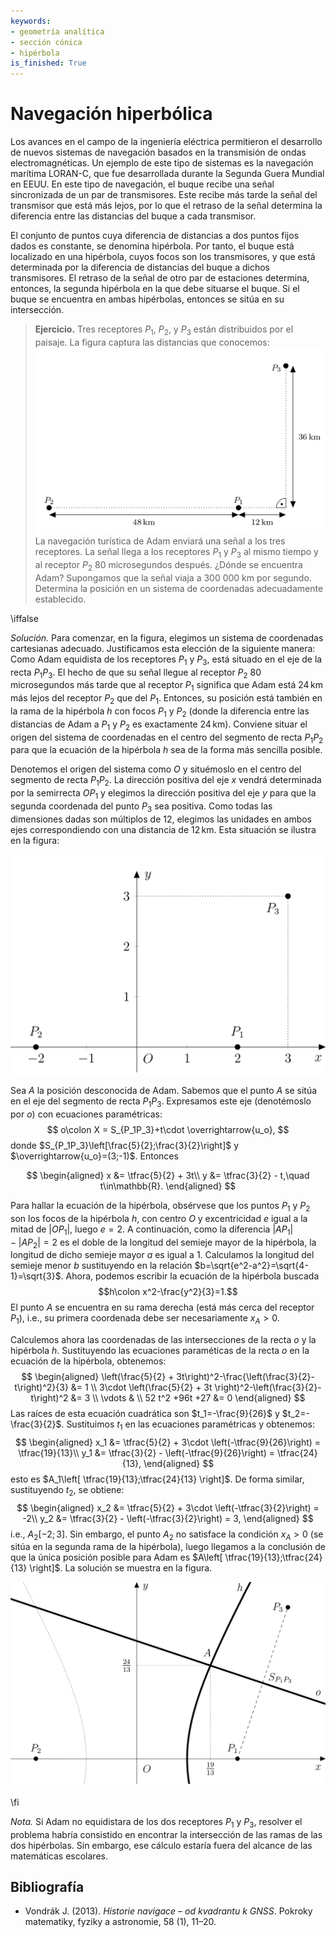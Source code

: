 ```yaml
---
keywords:
- geometría analítica
- sección cónica
- hipérbola
is_finished: True
---
```


# Navegación hiperbólica

Los avances en el campo de la ingeniería eléctrica permitieron el desarrollo de nuevos sistemas de navegación
basados en la transmisión de ondas electromagnéticas.
Un ejemplo de este tipo de sistemas es la navegación marítima LORAN-C,
que fue desarrollada durante la Segunda Guera Mundial en EEUU.
En este tipo de navegación, 
el buque recibe una señal sincronizada de un par de transmisores. 
Este recibe más tarde la señal del transmisor que está más lejos, 
por lo que el retraso de la señal determina la diferencia entre las distancias del buque a cada transmisor.

El conjunto de puntos cuya diferencia de distancias a dos puntos fijos dados
es constante, se denomina hipérbola. 
Por tanto, el buque está localizado en una hipérbola, 
cuyos focos son los transmisores, y que está determinada 
por la diferencia de distancias del buque a dichos transmisores.
El retraso de la señal de otro par de estaciones determina, entonces, la segunda hipérbola en la que debe situarse el buque. Si el buque se encuentra en ambas hipérbolas, 
entonces se sitúa en su intersección.

> **Ejercicio.** Tres receptores $P_1$, $P_2$, y $P_3$ están distribuidos por el paisaje.
> La figura captura las distancias que conocemos:
> ![Exercise assignment](math4you_00019_a.jpg)
> La navegación turística de Adam enviará una señal a los tres receptores.
> La señal llega a los receptores $P_1$ y $P_3$ al mismo tiempo
> y al receptor $P_2$ 80 microsegundos después. 
> ¿Dónde se encuentra Adam?
> Supongamos que la señal viaja a 300 000 km por segundo.
> Determina la posición en un sistema de coordenadas adecuadamente establecido.

\iffalse

*Solución.* Para comenzar, en la figura, elegimos un sistema de coordenadas cartesianas adecuado.
Justificamos esta elección de la siguiente manera: Como Adam equidista de los receptores $P_1$ y $P_3$, 
está situado en el eje de la recta $P_1P_3$. 
El hecho de que su señal llegue al receptor $P_2$ 80 microsegundos más tarde que al receptor $P_1$ significa que 
Adam está $24\,\text{km}$ más lejos del receptor $P_2$ que del $P_1$. 
Entonces, su posición está también en la rama de la hipérbola $h$ con focos $P_1$ y $P_2$ 
(donde la diferencia entre las distancias de Adam a $P_1$ y $P_2$ es exactamente $24\,\text{km}$).
Conviene situar el origen del sistema de coordenadas en el centro del segmento de recta $P_1P_2$ 
para que la ecuación de la hipérbola $h$ sea de la forma más sencilla posible.

Denotemos el origen del sistema como $O$ 
y situémoslo en el centro del segmento de recta $P_1P_2$. 
La dirección positiva del eje $x$ vendrá determinada por la semirrecta $OP_1$ 
y elegimos la dirección positiva del eje $y$ para que la segunda coordenada del punto $P_3$ sea positiva. 
Como todas las dimensiones dadas son múltiplos de $12$, 
elegimos las unidades en ambos ejes 
correspondiendo con una distancia de $12\,\text{km}$. 
Esta situación se ilustra en la figura:

![Introduction of coordinate system](math4you_00019_b.jpg)

Sea $A$ la posición desconocida de Adam. 
Sabemos que el punto $A$ se sitúa en el eje del segmento de recta 
$P_1P_3$. Expresamos este eje (denotémoslo por $o$) con ecuaciones paramétricas:
$$
o\colon X = S_{P_1P_3}+t\cdot \overrightarrow{u_o},
$$ 
donde $S_{P_1P_3}\left[\frac{5}{2};\frac{3}{2}\right]$ 
y  $\overrightarrow{u_o}=(3;-1)$. Entonces

$$
\begin{aligned}
x &= \tfrac{5}{2} + 3t\\
y &= \tfrac{3}{2} - t,\quad t\in\mathbb{R}.
\end{aligned}
$$

Para hallar la ecuación de la hipérbola, obsérvese que
los puntos $P_1$ y $P_2$ son los focos de la hipérbola $h$, 
con centro $O$
y excentricidad $e$ igual a la mitad de $|OP_1|$, luego $e=2$. A continuación, 
como la diferencia $|AP_1|-|AP_2|=2$ 
es el doble de la longitud del semieje mayor de la hipérbola, 
la longitud de dicho semieje mayor $a$ es igual a $1$.
Calculamos la longitud del semieje menor $b$ sustituyendo en la relación
$b=\sqrt{e^2-a^2}=\sqrt{4-1}=\sqrt{3}$. 
Ahora, podemos escribir la ecuación de la hipérbola buscada 
$$h\colon x^2-\frac{y^2}{3}=1.$$
El punto $A$ se encuentra en su rama derecha (está más cerca del receptor $P_1$), 
i.e., su primera coordenada debe ser necesariamente $x_A>0$.

Calculemos ahora las coordenadas de las intersecciones 
de la recta $o$ y la hipérbola $h$.
Sustituyendo las ecuaciones paraméticas de la recta $o$
en la ecuación de la hipérbola, obtenemos:
$$
\begin{aligned}
\left(\frac{5}{2} + 3t\right)^2-\frac{\left(\frac{3}{2}-t\right)^2}{3} &= 1 \\
3\cdot \left(\frac{5}{2} + 3t \right)^2-\left(\frac{3}{2}-t\right)^2 &= 3 \\
\vdots & \\
52 t^2 +96t +27 &= 0 
\end{aligned}
$$
Las raíces de esta ecuación cuadrática son $t_1=-\frac{9}{26}$ y $t_2=-\frac{3}{2}$. Sustituimos $t_1$ en las ecuaciones paramétricas y obtenemos:
$$
\begin{aligned}
x_1 &= \tfrac{5}{2} + 3\cdot \left(-\tfrac{9}{26}\right) = \tfrac{19}{13}\\
y_1 &= \tfrac{3}{2} - \left(-\tfrac{9}{26}\right) = \tfrac{24}{13},
\end{aligned}
$$
esto es $A_1\left[ \tfrac{19}{13};\tfrac{24}{13} \right]$. De forma similar, sustituyendo $t_2$, se obtiene:
$$
\begin{aligned}
x_2 &= \tfrac{5}{2} + 3\cdot \left(-\tfrac{3}{2}\right) = -2\\
y_2 &= \tfrac{3}{2} - \left(-\tfrac{3}{2}\right) = 3,
\end{aligned}
$$
i.e., $A_2 \left[ -2;3 \right]$. 
Sin embargo, el punto $A_2$ no satisface la condición $x_A > 0$ (se sitúa en la segunda rama de la hipérbola),
luego llegamos a la conclusión de que la única posición posible para Adam
es $A\left[ \tfrac{19}{13};\tfrac{24}{13} \right]$. 
La solución se muestra en la figura.

![Exercise solution](math4you_00019_c.jpg)

\fi

*Nota.* Si Adam no equidistara de los dos receptores $P_1$ y $P_3$, 
resolver el problema habría consistido en encontrar la intersección de las ramas de las dos hipérbolas. 
Sin embargo, ese cálculo estaría fuera del alcance de las matemáticas escolares.


## Bibliografía

* Vondrák J. (2013). *Historie navigace – od kvadrantu k GNSS*. Pokroky matematiky, fyziky a astronomie, 58 (1), 11–20.

